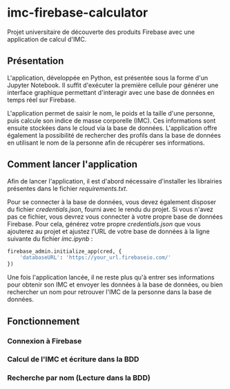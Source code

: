 # imc-firebase-calculator
Projet universitaire de découverte des produits Firebase avec une application de calcul d'IMC.

## Présentation
L'application, développée en Python, est présentée sous la forme d'un Jupyter Notebook. Il suffit d'exécuter la première cellule pour générer une interface graphique permettant d'interagir avec une base de données en temps réel sur Firebase.  

L'application permet de saisir le nom, le poids et la taille d'une personne, puis calcule son indice de masse corporelle (IMC). Ces informations sont ensuite stockées dans le cloud via la base de données. L'application offre également la possibilité de rechercher des profils dans la base de données en utilisant le nom de la personne afin de récupérer ses informations.

## Comment lancer l'application
Afin de lancer l'application, il est d'abord nécessaire d'installer les librairies présentes dans le fichier *requirements.txt*.

Pour se connecter à la base de données, vous devez également disposer du fichier *credentials.json*, fourni avec le rendu du projet. Si vous n'avez pas ce fichier, vous devrez vous connecter à votre propre base de données Firebase. Pour cela, générez votre propre *credentials.json* que vous ajouterez au projet et ajustez l'URL de votre base de données à la ligne suivante du fichier *imc.ipynb* :

```python
firebase_admin.initialize_app(cred, {
    'databaseURL': 'https://your_url.firebaseio.com/'
})
```

Une fois l'application lancée, il ne reste plus qu'à entrer ses informations pour obtenir son IMC et envoyer les données à la base de données, ou bien rechercher un nom pour retrouver l'IMC de la personne dans la base de données.

## Fonctionnement
### Connexion à Firebase

### Calcul de l'IMC et écriture dans la BDD

### Recherche par nom (Lecture dans la BDD)
